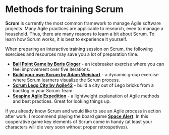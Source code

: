 
# Methods for training Scrum

**Scrum** is currently the most common framework to manage Agile software projects. Many Agile practices are applicable to research, even to manage a household. Thus, there are many reasons to learn a bit about Scrum. To learn how Scrum works, it is best to experience it yourself.

When preparing an interactive training session on Scrum, the following exercises and resources may save you a lot of preparation time.

* [**Ball Point Game by Boris Gloger**](http://borisgloger.com/2008/03/15/the-scrum-ball-point-game) - an icebreaker exercise where you can feel improvement over five iterations.
* [**Build your own Scrum by Adam Weisbart**](http://weisbart.com/byos) - a dynamic group exercise where Scrum learners visualize the Scrum process.
* [**Scrum Lego City by Agile42**](http://www.agile42.com/en/training/scrum-lego-city/) - build a city out of Lego bricks from a backlog in your Scrum Team.
* [**Seapine Agile Expedition**](http://www.seapine.com/exploreagile) - a lightweight explanation of Agile methods and best practices. Great for looking things up.

If you already know Scrum and would like to see an Agile process in action after work, I recommend playing the board game [**Space Alert**](http://en.wikipedia.org/wiki/Space_Alert). In this cooperative game key elements of Scrum come in handy (at least your characters will die very soon without proper retrospetives).
